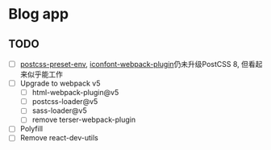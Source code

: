 # Blog app

## TODO

- [ ] [postcss-preset-env](https://github.com/csstools/postcss-preset-env/issues/191), [iconfont-webpack-plugin](https://github.com/jantimon/iconfont-webpack-plugin)仍未升级PostCSS 8, 但看起来似乎能工作
- [ ] Upgrade to webpack v5
  - [ ] html-webpack-plugin@v5
  - [ ] postcss-loader@v5
  - [ ] sass-loader@v5
  - [ ] remove terser-webpack-plugin
- [ ] Polyfill
- [ ] Remove react-dev-utils